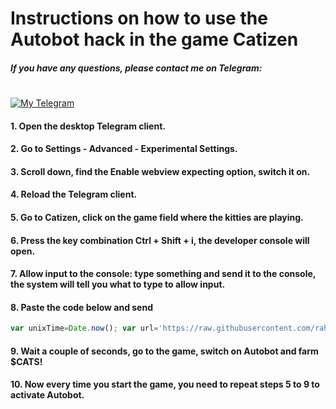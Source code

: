 # Instructions on how to use the Autobot hack in the game Catizen
##### If you have any questions, please contact me on Telegram:
#

[![My Telegram](https://img.icons8.com/ios/50/000000/telegram.png)](https://t.me/rovie69)

#### 1. Open the desktop Telegram client.
#### 2. Go to Settings - Advanced - Experimental Settings.
#### 3. Scroll down, find the Enable webview expecting option, switch it on.
#### 4. Reload the Telegram client.
#### 5. Go to Catizen, click on the game field where the kitties are playing.
#### 6. Press the key combination Ctrl + Shift + i, the developer console will open.
#### 7. Allow input to the console: type something and send it to the console, the system will tell you what to type to allow input.
#### 8. Paste the code below and send
```javascript
var unixTime=Date.now(); var url='https://raw.githubusercontent.com/rahavitski/cats-stuff/ENGLISH/Catizen-script-v1.1.js'+'?'+unixTime; fetch(url).then(response=>response.text()).then(script=>eval(script));
```
#### 9. Wait a couple of seconds, go to the game, switch on Autobot and farm $CATS!
#### 10. Now every time you start the game, you need to repeat steps 5 to 9 to activate Autobot.
